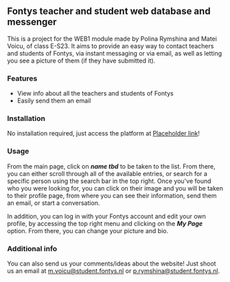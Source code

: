 ## Fontys teacher and student web database and messenger

This is a project for the WEB1 module made by Polina Rymshina and Matei Voicu, of class E-S23. It aims to provide an easy way to contact teachers and students of Fontys, via instant messaging or via email, as well as letting you see a picture of them (if they have submitted it). 

### Features
* View info about all the teachers and students of Fontys
* Easily send them an email

### Installation
No installation required, just access the platform at [Placeholder link](placeholder.link.com)!

### Usage
From the main page, click on ___name tbd___ to be taken to the list. From there, you can either scroll through all of the available entries, or search for a specific person using the search bar in the top right. Once you've found who you were looking for, you can click on their image and you will be taken to their profile page, from where you can see their information, send them an email, or start a conversation.

In addition, you can log in with your Fontys account and edit your own profile, by accessing the top right menu and clicking on the ___My Page___ option. From there, you can change your picture and bio.

### Additional info
You can also send us your comments/ideas about the website! Just shoot us an email at m.voicu@student.fontys.nl or p.rymshina@student.fontys.nl.